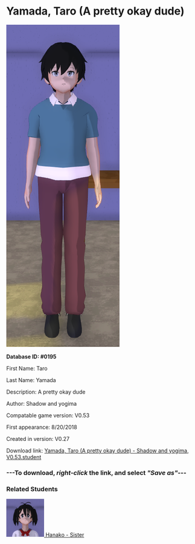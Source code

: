 # Yamada, Taro (A pretty okay dude)

<img src="../../Files/Images/Yamada, Taro (A pretty okay dude).png" title="Yamada, Taro (A pretty okay dude) - Shadow and yogima, V0.53">

**Database ID: #0195**

First Name: Taro

Last Name: Yamada

Description: A pretty okay dude

Author: Shadow and yogima

Compatable game version: V0.53

First appearance: 8/20/2018

Created in version: V0.27

Download link: <a href="https://raw.githubusercontent.com/Arbiter1223/Daigaku-Gurashi-Custom-Students/master/Files/Student%20Files/Yamada%2C%20Taro%20(A%20pretty%20okay%20dude)%20-%20Shadow%20and%20yogima%2C%20V0.53.student">Yamada, Taro (A pretty okay dude) - Shadow and yogima, V0.53.student</a>

### ---**To download, _right-click_ the link, and select _"Save as"_**---

### Related Students

<a href="Yamada, Hanako (A very sweet and caring girl).md"><img src="../../Files/Thumbs/Yamada, Hanako (A very sweet and caring girl).png" height="100" width="100" title="Yamada, Hanako (A very sweet and caring girl) - Shadow and yogima, V0.53"></a><a href="Yamada, Hanako (A very sweet and caring girl).md"> Hanako - Sister</a>

